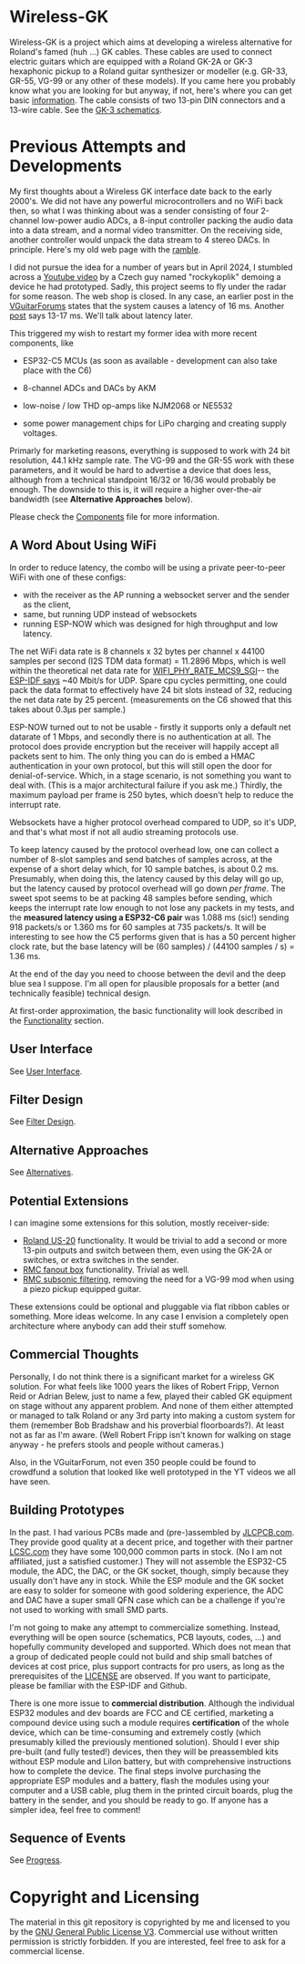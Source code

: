 # Wireless-GK

Wireless-GK is a project which aims at developing a wireless alternative for Roland's famed (huh ...) GK cables. These cables are used to connect electric guitars which are equipped with a Roland GK-2A or GK-3 hexaphonic pickup to a Roland guitar synthesizer or modeller (e.g. GR-33, GR-55, VG-99 or any other of these models).  If you came here you probably know what you are looking for but anyway, if not, here's where you can get basic [information](https://en.wikipedia.org/wiki/Guitar_synthesizer#Roland_GK_interface). The cable consists of two 13-pin DIN connectors and a 13-wire cable. See the [GK-3 schematics](doc/GK-3-schematics.png). 

# Previous Attempts and Developments

My first thoughts about a Wireless GK interface date back to the early 2000's. We did not have any powerful microcontrollers and no WiFi back then, so what I was thinking about was a sender consisting of four 2-channel low-power audio ADCs, a 8-input controller packing the audio data into a data  stream, and a normal video transmitter.  On the receiving side, another controller would unpack the data stream to 4 stereo DACs. In principle.  Here's my old web page with the [ramble](https://www.muc.de/~hm/music/Wireless-GK/).

I did not pursue the idea for a number of years but in April 2024, I stumbled across a [Youtube video](https://www.youtube.com/watch?v=Ek9ydo4c_C4) by a Czech guy named "rockykoplik" demoing a device he had prototyped. Sadly, this project seems to fly under the radar for some reason. The web shop is closed. In any case, an earlier post in the [VGuitarForums](https://www.vguitarforums.com/smf/index.php?msg=257890) states that the system causes a latency of 16 ms. Another [post](https://www.vguitarforums.com/smf/index.php?msg=251550) says 13-17 ms. We'll talk about latency later. 

This triggered my wish to restart my former idea with more recent components, like 

  * ESP32-C5 MCUs (as soon as available - development can also take place with the C6)

  * 8-channel ADCs and DACs by AKM

  * low-noise / low THD op-amps like NJM2068 or NE5532
  
  * some power management chips for LiPo charging and creating supply voltages.
 
Primarly for marketing reasons, everything is supposed to work with 24 bit resolution, 44.1 kHz sample rate. The VG-99 and the GR-55 work with these parameters, and it would be hard to advertise a device that does less, although from a technical standpoint 16/32 or 16/36 would probably be enough. The downside to this is, it will require a higher over-the-air bandwidth (see **Alternative Approaches** below). 

Please check the [Components](doc/Components.md) file for more information. 

## A Word About Using WiFi

In order to reduce latency, the combo will be using a private peer-to-peer WiFi with one of these configs: 

 * with the receiver as the AP running a websocket server and the sender as the client, 
 * same, but running UDP instead of websockets
 * running ESP-NOW which was designed for high throughput and low latency. 

The net WiFi data rate is 8 channels x 32 bytes per channel x 44100 samples per second (I2S TDM data format) = 11.2896 Mbps, which is well within the theoretical net data rate for [WIFI_PHY_RATE_MCS9_SGI](https://docs.espressif.com/projects/esp-idf/en/latest/esp32c5/api-reference/network/esp_wifi.html#_CPPv415wifi_phy_rate_t)-- the [ESP-IDF says](https://docs.espressif.com/projects/esp-idf/en/latest/esp32c6/api-guides/wifi.html#how-to-configure-parameters) ~40 Mbit/s for UDP. Spare cpu cycles permitting, one could pack the data format to effectively have 24 bit slots instead of 32, reducing the net data rate by 25 percent. (measurements on the C6 showed that this takes about 0.3µs per sample.)

ESP-NOW turned out to not be usable - firstly it supports only a default net datarate of 1 Mbps, and secondly there is no authentication at all. The protocol does provide encryption but the receiver will happily accept all packets sent to him. The only thing you can do is embed a HMAC authentication in your own protocol, but this will still open the door for denial-of-service. Which, in a stage scenario, is not something you want to deal with. (This is a major architectural failure if you ask me.)   Thirdly, the maximum payload per frame is 250 bytes, which doesn't help to reduce the interrupt rate. 
  
Websockets have a higher protocol overhead compared to UDP, so it's UDP, and that's what most if not all audio streaming protocols use. 

To keep latency caused by the protocol overhead low, one can collect a number of 8-slot samples and send batches of samples across, at the expense of a short delay which, for 10 sample batches, is about 0.2 ms. Presumably, when doing this, the latency caused by this delay will go up, but the latency caused by protocol overhead will go down _per frame_. The sweet spot seems to be at packing 48 samples before sending, which keeps the interrupt rate low enough to not lose any packets in my tests, and the **measured latency using a ESP32-C6 pair** was 1.088 ms (sic!) sending 918 packets/s or 1.360 ms for 60 samples at 735 packets/s. It will be interesting to see how the C5 performs given that is has a 50 percent higher clock rate, but the base latency will be (60 samples) / (44100 samples / s) = 1.36 ms.

At the end of the day you need to choose between the devil and the deep blue sea I suppose. I'm all open for plausible proposals for a better (and technically feasible) technical design. 

At first-order approximation, the basic functionality will look described in the [Functionality](doc/Functionality.md) section. 

## User Interface

See [User Interface](doc/Userinterface.md). 


## Filter Design

See [Filter Design](doc/Filterdesign.md). 

## Alternative Approaches

See [Alternatives](doc/Alternatives.md). 

## Potential Extensions

I can imagine some extensions for this solution, mostly receiver-side: 

  * [Roland US-20](https://www.roland.com/global/products/us-20/) functionality. It would be trivial to add a second or more 13-pin outputs and switch between them, even using the GK-2A or switches, or extra switches in the sender.
  * [RMC fanout box](https://www.rmcpickup.com/fanoutbox.html) functionality. Trivial as well. 
  * [RMC subsonic filtering](https://www.joness.com/gr300/Filter-Buffer.htm), removing the need for a VG-99 mod when using a piezo pickup equipped guitar. 

These extensions could be optional and pluggable via flat ribbon cables or something. More ideas welcome. In any case I envision a completely open architecture where anybody can add their stuff somehow. 

## Commercial Thoughts

Personally, I do not think there is a significant market for a wireless GK solution. For what feels like 1000 years the likes of Robert Fripp, Vernon Reid or Adrian Belew, just to name a few, played their cabled GK equipment on stage without any apparent problem. And none of them either attempted or managed to talk Roland or any 3rd party into making a custom system for them (remember Bob Bradshaw and his proverbial floorboards?). At least not as far as I'm aware. (Well Robert Fripp isn't known for walking on stage anyway - he prefers stools and people without cameras.)

Also, in the VGuitarForum, not even 350 people could be found to crowdfund a solution that looked like well prototyped in the YT videos we all have seen. 

## Building Prototypes

In the past. I had various PCBs made and (pre-)assembled by [JLCPCB.com](https://jlcpcb.com/). They provide good quality at a decent price, and together with their partner [LCSC.com](https://www.lcsc.com/) they have some 100,000 common parts in stock. (No I am not affiliated, just a satisfied customer.)  They will not assemble the ESP32-C5 module, the ADC, the DAC, or the GK socket, though, simply because they usually don't have any in stock. While the ESP module and the GK socket are easy to solder for someone with good soldering experience, the ADC and DAC have a super small QFN case which can be a challenge if you're not used to working with small SMD parts. 

I'm not going to make any attempt to commercialize something. Instead, everything will be open source (schematics, PCB layouts, codes, ...) and hopefully community developed and supported. Which does not mean that a group of dedicated people could not build and ship small batches of devices at cost price, plus support contracts for pro users, as long as the prerequisites of the [LICENSE](LICENSE) are observed. If you want to participate, please be familiar with the ESP-IDF and Github. 

There is one more issue to **commercial distribution**. Although the individual ESP32 modules and dev boards are FCC and CE certified, marketing a compound device using such a module requires **certification** of the whole device, which can be time-consuming and extremely costly (which presumably killed the previously mentioned solution). Should I ever ship pre-built (and fully tested!) devices, then they will be preassembled kits without ESP module and LiIon battery, but with comprehensive instructions how to complete the device. The final steps involve purchasing the appropriate ESP modules and a battery, flash the modules using your computer and a USB cable, plug them in the printed circuit boards, plug the battery in the sender, and you should be ready to go. If anyone has a simpler idea, feel free to comment! 

## Sequence of Events

See [Progress](doc/Progress.md). 

# Copyright and Licensing

The material in this git repository is copyrighted by me and licensed to you by the [GNU General Public License V3](https://www.gnu.org/licenses/gpl-3.0.en.html). Commercial use without written permission is strictly forbidden. If you are interested, feel free to ask for a commercial license. 



